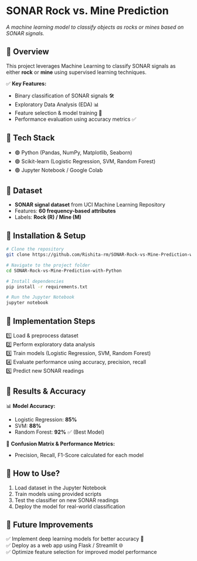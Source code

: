 # **SONAR Rock vs. Mine Prediction**

_A machine learning model to classify objects as rocks or mines based on SONAR signals._

## 🔹 **Overview**
This project leverages Machine Learning to classify SONAR signals as either **rock** or **mine** using supervised learning techniques.

✅ **Key Features:**
- Binary classification of SONAR signals 🛠️
- Exploratory Data Analysis (EDA) 📊
- Feature selection & model training 🎯
- Performance evaluation using accuracy metrics ✅

## 🔹 **Tech Stack**
- 🟢 Python (Pandas, NumPy, Matplotlib, Seaborn)
- 🟢 Scikit-learn (Logistic Regression, SVM, Random Forest)
- 🟢 Jupyter Notebook / Google Colab

## 🔹 **Dataset**
- **SONAR signal dataset** from UCI Machine Learning Repository
- Features: **60 frequency-based attributes**
- Labels: **Rock (R) / Mine (M)**

## 🔹 **Installation & Setup**
```bash
# Clone the repository
git clone https://github.com/Rishita-rm/SONAR-Rock-vs-Mine-Prediction-with-Python.git

# Navigate to the project folder
cd SONAR-Rock-vs-Mine-Prediction-with-Python

# Install dependencies
pip install -r requirements.txt

# Run the Jupyter Notebook
jupyter notebook
```

## 🔹 **Implementation Steps**
1️⃣ Load & preprocess dataset  
2️⃣ Perform exploratory data analysis  
3️⃣ Train models (Logistic Regression, SVM, Random Forest)  
4️⃣ Evaluate performance using accuracy, precision, recall  
5️⃣ Predict new SONAR readings  

## 🔹 **Results & Accuracy**
📊 **Model Accuracy:**
- Logistic Regression: **85%**
- SVM: **88%**
- Random Forest: **92%** ✅ (Best Model)

📌 **Confusion Matrix & Performance Metrics:**
- Precision, Recall, F1-Score calculated for each model

## 🔹 **How to Use?**
1. Load dataset in the Jupyter Notebook
2. Train models using provided scripts
3. Test the classifier on new SONAR readings
4. Deploy the model for real-world classification

## 🔹 **Future Improvements**
✅ Implement deep learning models for better accuracy 🧠  
✅ Deploy as a web app using Flask / Streamlit 🌐  
✅ Optimize feature selection for improved model performance    
